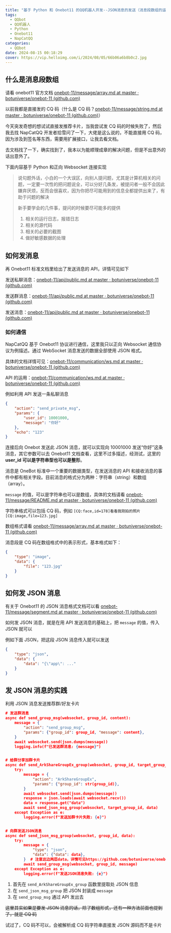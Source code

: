 ```yaml
---
title: "基于 Python 和 Onebot11 的QQ机器人开发--JSON消息的发送（消息段数组的运用）"
tags:
  - QQbot
  - QQ机器人
  - Python
  - Onebot11
  - NapCatQQ
categories:
  - QQbot
date: 2024-08-15 00:18:29
cover: https://vip.helloimg.com/i/2024/08/05/66b06a6b8b0c2.jpg
---
```


## 什么是消息段数组

请看 onebot11 官方文档 [onebot-11/message/array.md at master · botuniverse/onebot-11 (github.com)](https://github.com/botuniverse/onebot-11/blob/master/message/array.md#消息段数组)

以前我都是直接发的 CQ 码（什么是 CQ 码？[onebot-11/message/string.md at master · botuniverse/onebot-11 (github.com)](https://github.com/botuniverse/onebot-11/blob/master/message/string.md#cq-码格式)）

今天突发奇想的想试试直接发推荐卡片，当我尝试发 CQ 码的时候失败了，然后我去找 NapCatQQ 开发者拾雪问了一下，大佬是这么说的，不能直接用 CQ 码，因为涉及到签名等东西，需要用扩展接口，让我去看文档。

去文档找了一下，确实找到了，我本以为能顺理成章的解决问题，但是不出意外的话出意外了。

下面内容基于 Python 和正向 Websocket 连接实现

> 说句题外话，小白的一个大误区，向别人提问题，尤其是计算机相关的问题，一定要一次性的把问题说全，可以分好几条发，被提问者一般不会因此嫌弃厌烦，反而会很喜欢，因为你把尽可能用到的信息全都提供出来了，有助于问题的解决
>
> 新手要学会的几件事，提问的时候要尽可能多的提供
>
> 1. 相关的运行日志，报错日志
> 2. 相关的源代码
> 3. 相关的必要的截图
> 4. 做好敏感数据的处理

## 如何发消息

再 Onebot11 标准文档里给出了发送消息的 API，详情可见如下

发送私聊消息：[onebot-11/api/public.md at master · botuniverse/onebot-11 (github.com)](https://github.com/botuniverse/onebot-11/blob/master/api/public.md#send_private_msg-发送私聊消息)

发送群消息：[onebot-11/api/public.md at master · botuniverse/onebot-11 (github.com)](https://github.com/botuniverse/onebot-11/blob/master/api/public.md#send_group_msg-发送群消息)

发送消息：[onebot-11/api/public.md at master · botuniverse/onebot-11 (github.com)](https://github.com/botuniverse/onebot-11/blob/master/api/public.md#send_msg-发送消息)

### 如何通信

NapCatQQ 基于 Onebot11 协议进行通信，这里我只以正向 Websocket 通信协议为例描述。通过 WebSocket 消息发送的数据全部使用 JSON 格式。

 具体的文档详情可见：[onebot-11/communication/ws.md at master · botuniverse/onebot-11 (github.com)](https://github.com/botuniverse/onebot-11/blob/master/communication/ws.md#正向-websocket)

API 的运用：[onebot-11/communication/ws.md at master · botuniverse/onebot-11 (github.com)](https://github.com/botuniverse/onebot-11/blob/master/communication/ws.md#api-接口)

例如利用 API 发送一条私聊消息

```json
{
    "action": "send_private_msg",
    "params": {
        "user_id": 10001000,
        "message": "你好"
    },
    "echo": "123"
}
```

连接后向 Onebot 发送此 JSON 消息，就可以实现向 10001000 发送“你好”这条消息，其它参数可以去 Onebot11 文档查看，这里不过多描述，经测试，这里的 **user_id 可以是字符串型也可以是整形**。

消息是 OneBot 标准中一个重要的数据类型，在发送消息的 API 和接收消息的事件中都有相关字段。目前消息的格式分为两种：字符串（string）和数组（array）。

`message` 的值，可以是字符串也可以是数组，具体的文档请看 [onebot-11/message/README.md at master · botuniverse/onebot-11 (github.com)](https://github.com/botuniverse/onebot-11/blob/master/message/README.md)

字符串格式可以包括 CQ 码，例如 `[CQ:face,id=178]看看我刚拍的照片[CQ:image,file=123.jpg]`

数组格式请看 [onebot-11/message/array.md at master · botuniverse/onebot-11 (github.com)](https://github.com/botuniverse/onebot-11/blob/master/message/array.md)

消息段是 CQ 码在数组格式中的表示形式，基本格式如下：

```json
{
    "type": "image",
    "data": {
        "file": "123.jpg"
    }
}
```

## 如何发 JSON 消息

有关于 Onebot11 的 JSON 消息格式文档可以看 [onebot-11/message/segment.md at master · botuniverse/onebot-11 (github.com)](https://github.com/botuniverse/onebot-11/blob/master/message/segment.md#JSON-消息)

如何发 JSON 消息，就是在用 API 发送消息的基础上，把 `message` 的值，传入 JSON 就可以

例如下面 JSON，把这段 JSON 消息传入就可以发送

```json
{
    "type": "json",
    "data": {
        "data": "{\"app\": ..."
    }
}
```

## 发 JSON 消息的实践

利用 JSON 消息发送推荐群/好友卡片

```json
# 发送群消息
async def send_group_msg(websocket, group_id, content):
    message = {
        "action": "send_group_msg",
        "params": {"group_id": group_id, "message": content},
    }
    await websocket.send(json.dumps(message))
    logging.info(f"已发送群消息: {message}")


# 给群分享加群卡片
async def send_ArkShareGroupEx_group(websocket, group_id, target_group_id):
    try:
        message = {
            "action": "ArkShareGroupEx",
            "params": {"group_id": str(group_id)},
        }
        await websocket.send(json.dumps(message))
        response = json.loads(await websocket.recv())
        data = response.get("data")
        await send_json_msg_group(websocket, target_group_id, data)
    except Exception as e:
        logging.error(f"发送加群卡片失败: {e}")


# 向群发送JSON消息
async def send_json_msg_group(websocket, group_id, data):
    try:
        message = {
            "type": "json",
            "data": {"data": data},
        }  # 注意这边两层data，详情可见https://github.com/botuniverse/onebot-11/blob/master/message/segment.md#json-%E6%B6%88%E6%81%AF
        await send_group_msg(websocket, group_id, message)
    except Exception as e:
        logging.error(f"发送JSON消息失败: {e}")
```



1. 首先在 `send_ArkShareGroupEx_group` 函数里提取处 JSON 信息
2. 在 `send_json_msg_group` 把 JSON 封装成 `message`
3. 在 `send_group_msg` 通过 API 发出去

~~这里其实如果是要发 JSON 消息的话，除了数组形式，还有一种方法前面也提到了，就是 CQ 码~~

试过了，CQ 码不可以，会被解析成 CQ 码字符串直接发 JSON 源码而不是卡片

